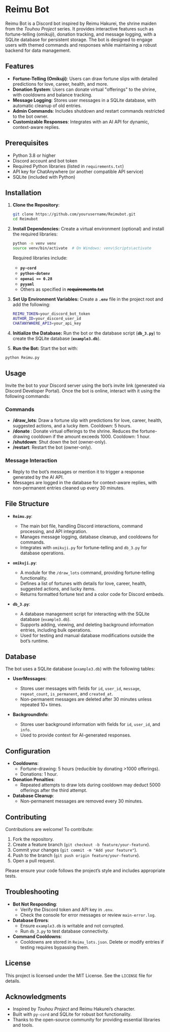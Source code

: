 # Reimu Bot

Reimu Bot is a Discord bot inspired by Reimu Hakurei, the shrine maiden from the *Touhou Project* series. It provides interactive features such as fortune-telling (omikuji), donation tracking, and message logging, with a SQLite database for persistent storage. The bot is designed to engage users with themed commands and responses while maintaining a robust backend for data management.

## Features

- **Fortune-Telling (Omikuji)**: Users can draw fortune slips with detailed predictions for love, career, health, and more.
- **Donation System**: Users can donate virtual "offerings" to the shrine, with cooldowns and balance tracking.
- **Message Logging**: Stores user messages in a SQLite database, with automatic cleanup of old entries.
- **Admin Commands**: Includes shutdown and restart commands restricted to the bot owner.
- **Customizable Responses**: Integrates with an AI API for dynamic, context-aware replies.

## Prerequisites

- Python 3.8 or higher
- Discord account and bot token
- Required Python libraries (listed in `requirements.txt`)
- API key for ChatAnywhere (or another compatible API service)
- SQLite (included with Python)

## Installation

1. **Clone the Repository**:
   ```bash
   git clone https://github.com/yourusername/Reimubot.git
   cd Reimubot
   ```
2. **Install Dependencies:**
   Create a virtual environment (optional) and install the required libraries:
   ```bash
   python -m venv venv
   source venv/bin/activate  # On Windows: venv\Scripts\activate
   ```
   Required libraries include:
   - **`py-cord`**
   - **`python-dotenv`**
   - **`openai == 0.28`**
   - **`pyyaml`**
   - Others as specified in **~~requirements.txt~~**
3. **Set Up Environment Variables:**
   Create a **`.env`** file in the project root and add the following:
   ```bash
   REIMU_TOKEN=your_discord_bot_token
   AUTHOR_ID=your_discord_user_id
   CHATANYWHERE_API3=your_api_key
   ```
4. **Initialize the Database:**
   Run the bot or the database script (**`db_3.py`**) to create the SQLite database (**`example3.db`**).

5. **Run the Bot:**
  Start the bot with:
  ```bash
  python Reimu.py
  ```
## Usage

Invite the bot to your Discord server using the bot’s invite link (generated via Discord Developer Portal). Once the bot is online, interact with it using the following commands:

### Commands
- **/draw_lots**: Draw a fortune slip with predictions for love, career, health, suggested actions, and a lucky item. Cooldown: 5 hours.
- **/donate <amount>**: Donate virtual offerings to the shrine. Reduces the fortune-drawing cooldown if the amount exceeds 1000. Cooldown: 1 hour.
- **/shutdown**: Shut down the bot (owner-only).
- **/restart**: Restart the bot (owner-only).

### Message Interaction
- Reply to the bot’s messages or mention it to trigger a response generated by the AI API.
- Messages are logged in the database for context-aware replies, with non-permanent entries cleaned up every 30 minutes.

## File Structure

- **`Reimu.py`**:
  - The main bot file, handling Discord interactions, command processing, and API integration.
  - Manages message logging, database cleanup, and cooldowns for commands.
  - Integrates with `omikuji.py` for fortune-telling and `db_3.py` for database operations.

- **`omikuji.py`**:
  - A module for the `/draw_lots` command, providing fortune-telling functionality.
  - Defines a list of fortunes with details for love, career, health, suggested actions, and lucky items.
  - Returns formatted fortune text and a color code for Discord embeds.

- **`db_3.py`**:
  - A database management script for interacting with the SQLite database (`example3.db`).
  - Supports adding, viewing, and deleting background information entries, including bulk operations.
  - Used for testing and manual database modifications outside the bot’s runtime.

## Database

The bot uses a SQLite database (`example3.db`) with the following tables:

- **UserMessages**:
  - Stores user messages with fields for `id`, `user_id`, `message`, `repeat_count`, `is_permanent`, and `created_at`.
  - Non-permanent messages are deleted after 30 minutes unless repeated 10+ times.

- **BackgroundInfo**:
  - Stores user background information with fields for `id`, `user_id`, and `info`.
  - Used to provide context for AI-generated responses.

## Configuration

- **Cooldowns**:
  - Fortune-drawing: 5 hours (reducible by donating >1000 offerings).
  - Donations: 1 hour.
- **Donation Penalties**:
  - Repeated attempts to draw lots during cooldown may deduct 5000 offerings after the third attempt.
- **Database Cleanup**:
  - Non-permanent messages are removed every 30 minutes.

## Contributing

Contributions are welcome! To contribute:
1. Fork the repository.
2. Create a feature branch (`git checkout -b feature/your-feature`).
3. Commit your changes (`git commit -m "Add your feature"`).
4. Push to the branch (`git push origin feature/your-feature`).
5. Open a pull request.

Please ensure your code follows the project’s style and includes appropriate tests.

## Troubleshooting

- **Bot Not Responding**:
  - Verify the Discord token and API key in `.env`.
  - Check the console for error messages or review `main-error.log`.
- **Database Errors**:
  - Ensure `example3.db` is writable and not corrupted.
  - Run `db_3.py` to test database connectivity.
- **Command Cooldowns**:
  - Cooldowns are stored in `Reimu_lots.json`. Delete or modify entries if testing requires bypassing them.

## License

This project is licensed under the MIT License. See the `LICENSE` file for details.

## Acknowledgments

- Inspired by *Touhou Project* and Reimu Hakurei’s character.
- Built with `py-cord` and SQLite for robust bot functionality.
- Thanks to the open-source community for providing essential libraries and tools.
